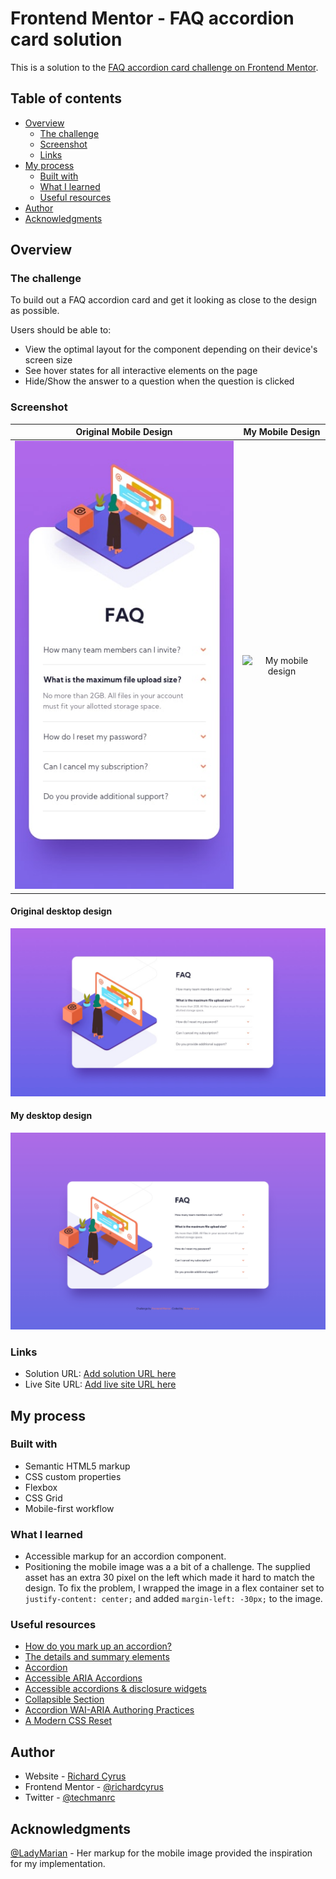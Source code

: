 # Frontend Mentor - FAQ accordion card solution

This is a solution to the [FAQ accordion card challenge on Frontend Mentor](https://www.frontendmentor.io/challenges/faq-accordion-card-XlyjD0Oam).

## Table of contents

- [Overview](#overview)
  - [The challenge](#the-challenge)
  - [Screenshot](#screenshot)
  - [Links](#links)
- [My process](#my-process)
  - [Built with](#built-with)
  - [What I learned](#what-i-learned)
  - [Useful resources](#useful-resources)
- [Author](#author)
- [Acknowledgments](#acknowledgments)

## Overview

### The challenge

To build out a FAQ accordion card and get it looking as close to the design as possible.

Users should be able to:

- View the optimal layout for the component depending on their device's screen size
- See hover states for all interactive elements on the page
- Hide/Show the answer to a question when the question is clicked

### Screenshot

Original Mobile Design | My Mobile Design
:--:|:--:
![Original mobile design for the FAQ accordion card coding challenge](./design/reference/mobile-design.jpg) | ![My mobile design](./design/screenshots/mobile-screenshot.png)

#### Original desktop design

![Original desktop design for the FAQ accordion card coding challenge](./design/reference/desktop-design.jpg)

#### My desktop design

![My desktop design](./design/screenshots/desktop-screenshot.jpg)

### Links

- Solution URL: [Add solution URL here](https://your-solution-url.com)
- Live Site URL: [Add live site URL here](https://your-live-site-url.com)

## My process

### Built with

- Semantic HTML5 markup
- CSS custom properties
- Flexbox
- CSS Grid
- Mobile-first workflow

### What I learned

- Accessible markup for an accordion component.
- Positioning the mobile image was a a bit of a challenge. The supplied asset has an extra 30 pixel on the left which made it hard to match the design. To fix the problem, I wrapped the image in a flex container set to `justify-content: center;` and added `margin-left: -30px;` to the image.

### Useful resources

- [How do you mark up an accordion?](https://www.sarasoueidan.com/blog/accordion-markup/)
- [The details and summary elements](https://www.scottohara.me/blog/2018/09/03/details-and-summary.html)
- [Accordion](https://davatron5000.github.io/a11y-nutrition-cards/components/accordion)
- [Accessible ARIA Accordions](https://www.scottohara.me/blog/2017/10/25/accordion-release.html)
- [Accessible accordions & disclosure widgets](https://github.com/scottaohara/a11y_accordions)
- [Collapsible Section](https://inclusive-components.design/collapsible-sections/)
- [Accordion WAI-ARIA Authoring Practices](https://www.w3.org/TR/wai-aria-practices-1.1/#accordion)
- [A Modern CSS Reset](https://piccalil.li/blog/a-modern-css-reset/)

## Author

- Website - [Richard Cyrus](https://www.richardcyrus.com)
- Frontend Mentor - [@richardcyrus](https://www.frontendmentor.io/profile/richardcyrus)
- Twitter - [@techmanrc](https://www.twitter.com/techmanrc)

## Acknowledgments

[@LadyMarian](https://www.frontendmentor.io/profile/LadyMarian) - Her markup for the mobile image provided the inspiration for my implementation.
